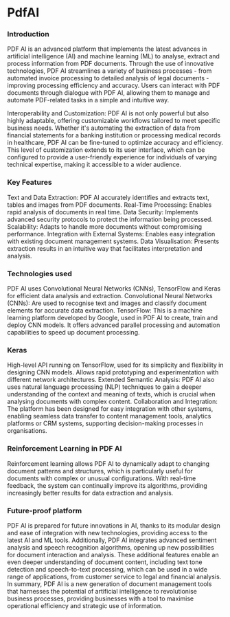 # PdfAI

### Introduction
PDF AI is an advanced platform that implements the latest advances in artificial intelligence (AI) and machine learning (ML) to analyse, extract and process information from PDF documents. Through the use of innovative technologies, PDF AI streamlines a variety of business processes - from automated invoice processing to detailed analysis of legal documents - improving processing efficiency and accuracy.
Users can interact with PDF documents through dialogue with PDF AI, allowing them to manage and automate PDF-related tasks in a simple and intuitive way.

Interoperability and Customization: PDF AI is not only powerful but also highly adaptable, offering customizable workflows tailored to meet specific business needs. Whether it's automating the extraction of data from financial statements for a banking institution or processing medical records in healthcare, PDF AI can be fine-tuned to optimize accuracy and efficiency. This level of customization extends to its user interface, which can be configured to provide a user-friendly experience for individuals of varying technical expertise, making it accessible to a wider audience.


### Key Features
Text and Data Extraction: PDF AI accurately identifies and extracts text, tables and images from PDF documents.
Real-Time Processing: Enables rapid analysis of documents in real time.
Data Security: Implements advanced security protocols to protect the information being processed.
Scalability: Adapts to handle more documents without compromising performance.
Integration with External Systems: Enables easy integration with existing document management systems.
Data Visualisation: Presents extraction results in an intuitive way that facilitates interpretation and analysis.


### Technologies used
PDF AI uses Convolutional Neural Networks (CNNs), TensorFlow and Keras for efficient data analysis and extraction.
Convolutional Neural Networks (CNNs):
Are used to recognise text and images and classify document elements for accurate data extraction.
TensorFlow:
This is a machine learning platform developed by Google, used in PDF AI to create, train and deploy CNN models. It offers advanced parallel processing and automation capabilities to speed up document processing.


### Keras
High-level API running on TensorFlow, used for its simplicity and flexibility in designing CNN models. Allows rapid prototyping and experimentation with different network architectures.
Extended Semantic Analysis:
PDF AI also uses natural language processing (NLP) techniques to gain a deeper understanding of the context and meaning of texts, which is crucial when analysing documents with complex content.
Collaboration and Integration:
The platform has been designed for easy integration with other systems, enabling seamless data transfer to content management tools, analytics platforms or CRM systems, supporting decision-making processes in organisations.


### Reinforcement Learning in PDF AI
Reinforcement learning allows PDF AI to dynamically adapt to changing document patterns and structures, which is particularly useful for documents with complex or unusual configurations. With real-time feedback, the system can continually improve its algorithms, providing increasingly better results for data extraction and analysis.


### Future-proof platform
PDF AI is prepared for future innovations in AI, thanks to its modular design and ease of integration with new technologies, providing access to the latest AI and ML tools.
Additionally, PDF AI integrates advanced sentiment analysis and speech recognition algorithms, opening up new possibilities for document interaction and analysis. These additional features enable an even deeper understanding of document content, including text tone detection and speech-to-text processing, which can be used in a wide range of applications, from customer service to legal and financial analysis.
In summary, PDF AI is a new generation of document management tools that harnesses the potential of artificial intelligence to revolutionise business processes, providing businesses with a tool to maximise operational efficiency and strategic use of information.
